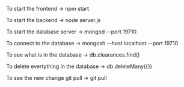 To start the frontend
-> npm start

To start the backend
-> node server.js

To start the database server
-> mongod --port 19710

To connect to the database
-> mongosh --host localhost --port 19710

To see what is in the database
-> db.clearances.find()

To delete evertything in the database
-> db.deleteMany({})

To see the new change git pull
-> git pull
